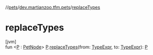 //[pets](../../index.md)/[dev.martianzoo.tfm.pets](index.md)/[replaceTypes](replace-types.md)

# replaceTypes

[jvm]\
fun &lt;[P](replace-types.md) : [PetNode](../dev.martianzoo.tfm.pets.ast/-pet-node/index.md)&gt; [P](replace-types.md).[replaceTypes](replace-types.md)(from: [TypeExpr](../dev.martianzoo.tfm.pets.ast/-type-expr/index.md), to: [TypeExpr](../dev.martianzoo.tfm.pets.ast/-type-expr/index.md)): [P](replace-types.md)
